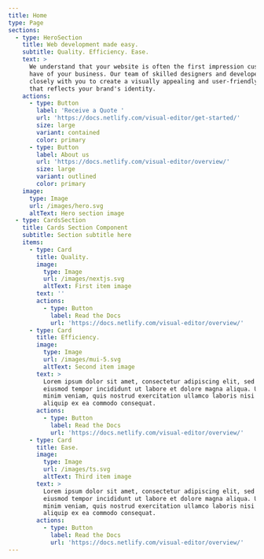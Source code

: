 ```yaml
---
title: Home
type: Page
sections:
  - type: HeroSection
    title: Web development made easy.
    subtitle: Quality. Efficiency. Ease.
    text: >
      We understand that your website is often the first impression customers
      have of your business. Our team of skilled designers and developers work
      closely with you to create a visually appealing and user-friendly website
      that reflects your brand's identity.
    actions:
      - type: Button
        label: 'Receive a Quote '
        url: 'https://docs.netlify.com/visual-editor/get-started/'
        size: large
        variant: contained
        color: primary
      - type: Button
        label: About us
        url: 'https://docs.netlify.com/visual-editor/overview/'
        size: large
        variant: outlined
        color: primary
    image:
      type: Image
      url: /images/hero.svg
      altText: Hero section image
  - type: CardsSection
    title: Cards Section Component
    subtitle: Section subtitle here
    items:
      - type: Card
        title: Quality.
        image:
          type: Image
          url: /images/nextjs.svg
          altText: First item image
        text: ''
        actions:
          - type: Button
            label: Read the Docs
            url: 'https://docs.netlify.com/visual-editor/overview/'
      - type: Card
        title: Efficiency.
        image:
          type: Image
          url: /images/mui-5.svg
          altText: Second item image
        text: >
          Lorem ipsum dolor sit amet, consectetur adipiscing elit, sed do
          eiusmod tempor incididunt ut labore et dolore magna aliqua. Ut enim ad
          minim veniam, quis nostrud exercitation ullamco laboris nisi ut
          aliquip ex ea commodo consequat.
        actions:
          - type: Button
            label: Read the Docs
            url: 'https://docs.netlify.com/visual-editor/overview/'
      - type: Card
        title: Ease.
        image:
          type: Image
          url: /images/ts.svg
          altText: Third item image
        text: >
          Lorem ipsum dolor sit amet, consectetur adipiscing elit, sed do
          eiusmod tempor incididunt ut labore et dolore magna aliqua. Ut enim ad
          minim veniam, quis nostrud exercitation ullamco laboris nisi ut
          aliquip ex ea commodo consequat.
        actions:
          - type: Button
            label: Read the Docs
            url: 'https://docs.netlify.com/visual-editor/overview/'
---
```

